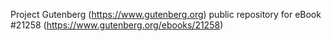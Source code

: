 Project Gutenberg (https://www.gutenberg.org) public repository for eBook #21258 (https://www.gutenberg.org/ebooks/21258)
